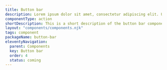 ```yaml
---
title: Button bar
description: Lorem ipsum dolor sit amet, consectetur adipiscing elit. Ut et massa mi. Aliquam in hendrerit urna.
componentType: action
shortDescription: This is a short description of the button bar component
layout: "components/components.njk"
tags: component
packageName: button-bar
eleventyNavigation:
  parent: Components
  key: Button bar
  order: 4
  status: coming
---
```

